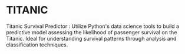 # TITANIC
  Titanic Survival Predictor : Utilize Python's data science tools to build a predictive model assessing the likelihood of passenger survival on the Titanic. Ideal for understanding survival patterns through analysis and classification techniques.
